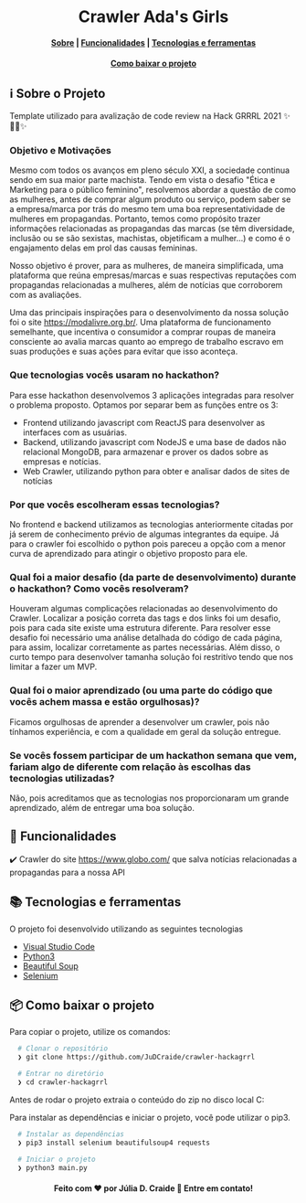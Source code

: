 <p align="center">
  <h1 align="center">Crawler Ada's Girls</h1>
</p>

<h4 align="center">
  <a href="#information_source-sobre-o-projeto">Sobre</a> |
  <a href="#nut_and_bolt-funcionalidades">Funcionalidades</a> |
  <a href="#books-tecnologias-e-ferramentas">Tecnologias e ferramentas</a>
</h4>
<h4 align="center">
  <a href="#package-como-baixar-o-projeto">Como baixar o projeto</a>
</h4>

## :information_source: Sobre o Projeto
Template utilizado para avalização de code review na Hack GRRRL 2021 ✨👩‍💻✨
### Objetivo e Motivações

Mesmo com todos os avanços em pleno século XXI, a sociedade continua sendo em sua maior parte machista. Tendo em vista o desafio "Ética e Marketing para o público feminino", resolvemos abordar a questão de como as mulheres, antes de comprar algum produto ou serviço, podem saber se a empresa/marca por trás do mesmo tem uma boa representatividade de mulheres em propagandas. Portanto, temos como propósito trazer informações relacionadas as propagandas das marcas (se têm diversidade, inclusão ou se são sexistas, machistas, objetificam a mulher...) e como é o engajamento delas em prol das causas femininas.

Nosso objetivo é prover, para as mulheres, de maneira simplificada, uma plataforma que reúna empresas/marcas e suas respectivas reputações com propagandas relacionadas a mulheres, além de notícias que corroborem com as avaliações.

Uma das principais inspirações para o desenvolvimento da nossa solução foi o site https://modalivre.org.br/. Uma plataforma de funcionamento semelhante, que incentiva o consumidor a comprar roupas de maneira consciente ao avalia marcas quanto ao emprego de trabalho escravo em suas produções e suas ações para evitar que isso aconteça.

### Que tecnologias vocês usaram no hackathon?
Para esse hackathon desenvolvemos 3 aplicações integradas para resolver o problema proposto.
Optamos por separar bem as funções entre os 3:

- Frontend utilizando javascript com ReactJS para desenvolver as interfaces com as usuárias.
- Backend, utilizando javascript com NodeJS e uma base de dados não relacional MongoDB, para armazenar e prover os dados sobre as empresas e notícias.
- Web Crawler, utilizando python para obter e analisar dados de sites de notícias


### Por que vocês escolheram essas tecnologias?
No frontend e backend utilizamos as tecnologias anteriormente citadas por já serem de conhecimento prévio de algumas integrantes da equipe. Já para o crawler foi escolhido o python pois pareceu a opção com a menor curva de aprendizado para atingir o objetivo proposto para ele.

### Qual foi a maior desafio (da parte de desenvolvimento) durante o hackathon? Como vocês resolveram?
Houveram algumas complicações relacionadas ao desenvolvimento do Crawler. Localizar a posição correta das tags e dos links foi um desafio, pois para cada site existe uma estrutura diferente. Para resolver esse desafio foi necessário uma análise detalhada do código de cada página, para assim, localizar corretamente as partes necessárias. Além disso, o curto tempo para desenvolver tamanha solução foi restritívo tendo que nos limitar a fazer um MVP.

### Qual foi o maior aprendizado (ou uma parte do código que vocês achem massa e estão orgulhosas)?
Ficamos orgulhosas de aprender a desenvolver um crawler, pois não tínhamos experiência, e com a qualidade em geral da solução entregue.

### Se vocês fossem participar de um hackathon semana que vem, fariam algo de diferente com relação às escolhas das tecnologias utilizadas?
Não, pois acreditamos que as tecnologias nos proporcionaram um grande aprendizado, além de entregar uma boa solução.

## :nut_and_bolt: Funcionalidades

✔️ Crawler do site https://www.globo.com/ que salva notícias relacionadas a propagandas para a nossa API

## :books: Tecnologias e ferramentas

O projeto foi desenvolvido utilizando as seguintes tecnologias

- [Visual Studio Code](https://code.visualstudio.com/)
- [Python3](https://www.python.org/)
- [Beautiful Soup](https://www.crummy.com/software/BeautifulSoup/)
- [Selenium](https://www.selenium.dev/)

## :package: Como baixar o projeto

Para copiar o projeto, utilize os comandos:

```bash
  # Clonar o repositório
  ❯ git clone https://github.com/JuDCraide/crawler-hackagrrl

  # Entrar no diretório
  ❯ cd crawler-hackagrrl
```

Antes de rodar o projeto extraia o conteúdo do zip no disco local C:

Para instalar as dependências e iniciar o projeto, você pode utilizar o pip3.

```bash
  # Instalar as dependências
  ❯ pip3 install selenium beautifulsoup4 requests

  # Iniciar o projeto
  ❯ python3 main.py
```

<h4 align="center">
  Feito com ❤️ por Júlia D. Craide 👋️ Entre em contato!
</h4>
